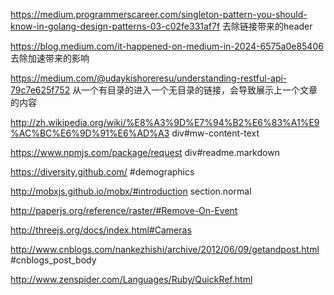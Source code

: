 https://medium.programmerscareer.com/singleton-pattern-you-should-know-in-golang-design-patterns-03-c02fe331af7f
去除链接带来的header

https://blog.medium.com/it-happened-on-medium-in-2024-6575a0e85406
去除加速带来的影响

https://medium.com/@udaykishoreresu/understanding-restful-api-79c7e625f752
从一个有目录的进入一个无目录的链接，会导致展示上一个文章的内容

http://zh.wikipedia.org/wiki/%E8%A3%9D%E7%94%B2%E6%83%A1%E9%AC%BC%E6%9D%91%E6%AD%A3
div#mw-content-text

https://www.npmjs.com/package/request
div#readme.markdown

https://diversity.github.com/
#demographics

http://mobxjs.github.io/mobx/#introduction
section.normal

http://paperjs.org/reference/raster/#Remove-On-Event

http://threejs.org/docs/index.html#Cameras

http://www.cnblogs.com/nankezhishi/archive/2012/06/09/getandpost.html
#cnblogs_post_body

http://www.zenspider.com/Languages/Ruby/QuickRef.html